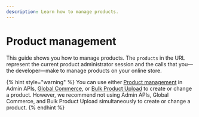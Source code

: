 ```yaml
---
description: Learn how to manage products.
---
```


# Product management

This guide shows you how to manage products. The `products` in the URL represent the current product administrator session and the calls that you—the developer—make to manage products on your online store.

{% hint style="warning" %}
You can use either [Product management](https://www.digitalriver.com/docs/commerce-admin-api/#tag/Manage-Product-\(Asynchronous-API\)) in Admin APIs, [Global Commerce](https://gc.digitalriver.com/gc/ent/login.do), or [Bulk Product Upload](../../shopper-apis/orders-1/file-management-1/file-uploads.md#bulk-product-upload-bpu) to create or change a product. However, we recommend not using Admin APIs, Global Commerce, and Bulk Product Upload simultaneously to create or change a product.
{% endhint %}
